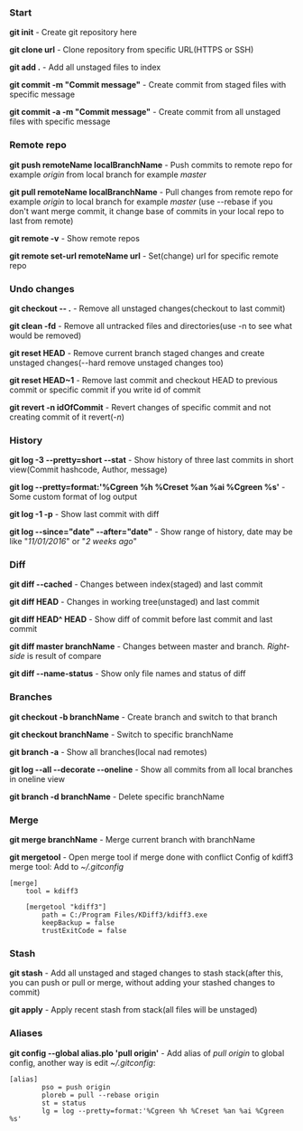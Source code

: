 ### Start

**git init** - Create git repository here

**git clone url** - Clone repository from specific URL(HTTPS or SSH)

**git add .** - Add all unstaged files to index

**git commit -m "Commit message"** - Create commit from staged files with specific message

**git commit -a -m "Commit message"** - Create commit from all unstaged  files with specific message

### Remote repo

**git push remoteName localBranchName** - Push commits to remote repo for example _origin_ from local branch for example _master_

**git pull remoteName localBranchName** - Pull changes from remote repo for example _origin_ to local branch for example _master_
	(use --rebase if you don't want merge commit, it change base of commits in your local repo to last from remote)

**git remote -v** - Show remote repos

**git remote set-url remoteName url** - Set(change) url for specific remote repo

### Undo changes

**git checkout -- .** - Remove all unstaged changes(checkout to last commit)

**git clean -fd** - Remove all untracked files and directories(use -n to see what would be removed)

**git reset HEAD** - Remove current branch staged changes and create unstaged changes(--hard remove unstaged changes too)

**git reset HEAD~1** - Remove last commit and checkout HEAD to previous commit or specific commit if you write id of commit

**git revert -n idOfCommit** - Revert changes of specific commit and not creating commit of it revert(_-n_)

### History

**git log -3 --pretty=short --stat** - Show history of three last commits in short view(Commit hashcode, Author, message) 

**git log --pretty=format:'%Cgreen %h %Creset %an %ai %Cgreen %s'** - Some custom format of log output

**git log -1 -p** - Show last commit with diff

**git log --since="date" --after="date"** - Show range of history, date may be like "_11/01/2016_" or "_2 weeks ago_"

### Diff

**git diff --cached** - Changes between index(staged) and last commit

**git diff HEAD** - Changes in working tree(unstaged) and last commit 

**git diff HEAD^ HEAD** - Show diff of commit before last commit and last commit

**git diff master branchName** - Changes between master and branch. _Right-side_ is result of compare

**git diff --name-status** - Show only file names and status of diff

### Branches

**git checkout -b branchName** - Create branch and switch to that branch

**git checkout branchName** - Switch to specific branchName

**git branch -a** - Show all branches(local nad remotes)

**git log --all --decorate --oneline** - Show all commits from all local branches in oneline view

**git branch -d branchName** - Delete specific branchName

### Merge

**git merge branchName** - Merge current branch with branchName

**git mergetool** - Open merge tool if merge done with conflict
	Config of kdiff3 merge tool:
	Add to _~/.gitconfig_

    [merge]
        tool = kdiff3

        [mergetool "kdiff3"]
            path = C:/Program Files/KDiff3/kdiff3.exe
            keepBackup = false
            trustExitCode = false

### Stash

**git stash** - Add all unstaged and staged changes to stash stack(after this, you can push or pull or merge, without adding your stashed changes to commit)

**git apply** - Apply recent stash from stack(all files will be unstaged)

### Aliases

**git config --global alias.plo 'pull origin'** - Add alias of _pull origin_ to global config, another way is edit _~/.gitconfig_:

    [alias]
            pso = push origin
            ploreb = pull --rebase origin
            st = status
            lg = log --pretty=format:'%Cgreen %h %Creset %an %ai %Cgreen %s'
